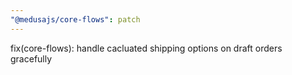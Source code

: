 ```yaml
---
"@medusajs/core-flows": patch
---
```


fix(core-flows): handle cacluated shipping options on draft orders gracefully
